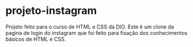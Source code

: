 # projeto-instagram
 Projeto feito para o curso de HTML e CSS da DIO.
 Este é um clone da pagina de login do instagram que foi feito para fixação dos conhecimentos básicos de HTML e CSS.
